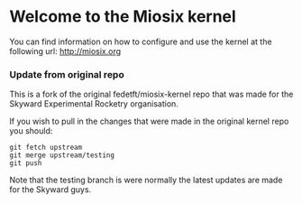 
# Welcome to the Miosix kernel

You can find information on how to configure and use the kernel
at the following url: http://miosix.org

### Update from original repo

This is a fork of the original fedetft/miosix-kernel repo that was made for the Skyward Experimental Rocketry organisation.

If you wish to pull in the changes that were made in the original kernel repo you should:

```
git fetch upstream
git merge upstream/testing
git push
```

Note that the testing branch is were normally the latest updates
are made for the Skyward guys.
